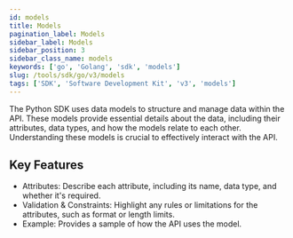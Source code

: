 ```yaml
---
id: models
title: Models
pagination_label: Models
sidebar_label: Models
sidebar_position: 3
sidebar_class_name: models
keywords: ['go', 'Golang', 'sdk', 'models']
slug: /tools/sdk/go/v3/models
tags: ['SDK', 'Software Development Kit', 'v3', 'models']
---
```


The Python SDK uses data models to structure and manage data within the API. These models provide essential details about the data, including their attributes, data types, and how the models relate to each other. Understanding these models is crucial to effectively interact with the API.

## Key Features

- Attributes: Describe each attribute, including its name, data type, and whether it's required.
- Validation & Constraints: Highlight any rules or limitations for the attributes, such as format or length limits.
- Example: Provides a sample of how the API uses the model.
